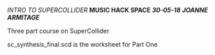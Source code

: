 *INTRO TO SUPERCOLLIDER*
**MUSIC HACK SPACE**
***30-05-18***
***JOANNE ARMITAGE***

Three part course on SuperCollider

sc_synthesis_final.scd is the worksheet for Part One
